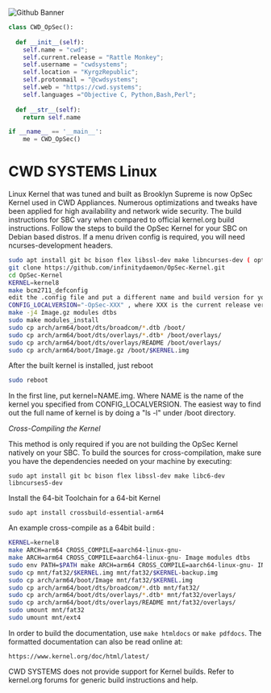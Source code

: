 ![Github Banner](https://cwd.systems/img/banner.png)

```python
class CWD_OpSec():
    
  def __init__(self):
    self.name = "cwd";
    self.current.release = "Rattle Monkey";
    self.username = "cwdsystems";
    self.location = "KyrgzRepublic";
    self.protonmail = "@cwdsystems";
    self.web = "https://cwd.systems";
    self.languages ="Objective C, Python,Bash,Perl";
  
  def __str__(self):
    return self.name

if __name__ == '__main__':
    me = CWD_OpSec()
```

CWD SYSTEMS Linux
=================

Linux Kernel that was tuned and built as Brooklyn Supreme is now OpSec Kernel used in CWD Appliances. Numerous optimizations and tweaks have been applied for high availability and network wide security.
The build instructions for SBC vary when compared to official kernel.org build instructions. Follow the steps to build the OpSec Kernel for your SBC on Debian based distros. If a menu driven config is required, you will need ncurses-development headers.

```bash
sudo apt install git bc bison flex libssl-dev make libncurses-dev ( optional )
git clone https://github.com/infinitydaemon/OpSec-Kernel.git
cd OpSec-Kernel
KERNEL=kernel8
make bcm2711_defconfig
edit the .config file and put a different name and build version for your kernel as :
CONFIG_LOCALVERSION="-OpSec-XXX" , where XXX is the current release version
make -j4 Image.gz modules dtbs
sudo make modules_install
sudo cp arch/arm64/boot/dts/broadcom/*.dtb /boot/
sudo cp arch/arm64/boot/dts/overlays/*.dtb* /boot/overlays/
sudo cp arch/arm64/boot/dts/overlays/README /boot/overlays/
sudo cp arch/arm64/boot/Image.gz /boot/$KERNEL.img
```

After the built kernel is installed, just reboot

```bash
sudo reboot
```

In the first line, put kernel=NAME.img. Where NAME is the name of the kernel you specified from CONFIG_LOCALVERSION. The easiest way to find out the full name of kernel is by doing a "ls -l" under /boot directory.

*Cross-Compiling the Kernel*

This method is only required if you are not building the OpSec Kernel natively on your SBC. To build the sources for cross-compilation, make sure you have the dependencies needed on your machine by executing:

``` sudo apt install git bc bison flex libssl-dev make libc6-dev libncurses5-dev ```

Install the 64-bit Toolchain for a 64-bit Kernel

``` sudo apt install crossbuild-essential-arm64 ```

An example cross-compile as a 64bit build : 

```bash
KERNEL=kernel8
make ARCH=arm64 CROSS_COMPILE=aarch64-linux-gnu- 
make ARCH=arm64 CROSS_COMPILE=aarch64-linux-gnu- Image modules dtbs
sudo env PATH=$PATH make ARCH=arm64 CROSS_COMPILE=aarch64-linux-gnu- INSTALL_MOD_PATH=mnt/ext4 modules_install
sudo cp mnt/fat32/$KERNEL.img mnt/fat32/$KERNEL-backup.img
sudo cp arch/arm64/boot/Image mnt/fat32/$KERNEL.img
sudo cp arch/arm64/boot/dts/broadcom/*.dtb mnt/fat32/
sudo cp arch/arm64/boot/dts/overlays/*.dtb* mnt/fat32/overlays/
sudo cp arch/arm64/boot/dts/overlays/README mnt/fat32/overlays/
sudo umount mnt/fat32
sudo umount mnt/ext4

```
In order to build the documentation, use ``make htmldocs`` or
``make pdfdocs``.  The formatted documentation can also be read online at:

    https://www.kernel.org/doc/html/latest/

CWD SYSTEMS does not provide support for Kernel builds. Refer to kernel.org forums for generic build instructions and help.
